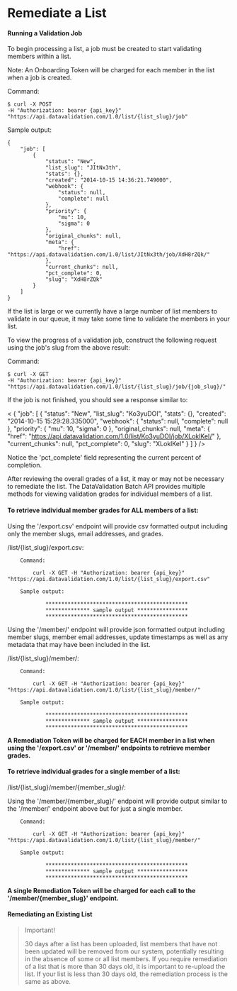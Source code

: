 Remediate a List
====================

#### Running a Validation Job 

To begin processing a list, a job must be created to start validating members within a list.

Note: An Onboarding Token will be charged for each member in the list when a job is created.

Command:

~~~~
$ curl -X POST
-H "Authorization: bearer {api_key}"
"https://api.datavalidation.com/1.0/list/{list_slug}/job"
~~~~

Sample output:

    {
        "job": [
            {
                "status": "New",
                "list_slug": "JItNx3th",
                "stats": {},
                "created": "2014-10-15 14:36:21.749000",
                "webhook": {
                    "status": null,
                    "complete": null
                },
                "priority": {
                    "mu": 10,
                    "sigma": 0
                },
                "original_chunks": null,
                "meta": {
                    "href": "https://api.datavalidation.com/1.0/list/JItNx3th/job/XdH8rZQk/"
                },
                "current_chunks": null,
                "pct_complete": 0,
                "slug": "XdH8rZQk"
            }
        ]
    }


If the list is large or we currently have a large number of list members to validate in our queue, it may take some time to validate the members in your list. 

To view the progress of a validation job, construct the following request using the job's slug from the above result:

Command:

    $ curl -X GET
    -H "Authorization: bearer {api_key}"
    "https://api.datavalidation.com/1.0/list/{list_slug}/job/{job_slug}/"


If the job is not finished, you should see a response similar to:

<    {
        "job": [
            {
                "status": "New",
                "list_slug": "Ko3yuDOI",
                "stats": {},
                "created": "2014-10-15 15:29:28.335000",
                "webhook": {
                    "status": null,
                    "complete": null
                },
                "priority": {
                    "mu": 10,
                    "sigma": 0
                },
                "original_chunks": null,
                "meta": {
                    "href": "https://api.datavalidation.com/1.0/list/Ko3yuDOI/job/XLoklKeI/"
                },
                "current_chunks": null,
                "pct_complete": 0,
                "slug": "XLoklKeI"
            }
        ]
    } />

Notice the 'pct_complete' field representing the current percent of completion.


After reviewing the overall grades of a list, it may or may not be necessary to remediate the list. The DataValidation Batch API provides multiple methods for viewing validation grades for individual members of a list.

#### To retrieve individual member grades for ALL members of a list:

Using the '/export.csv' endpoint will provide csv formatted output including only the member slugs, email addresses, and grades.

/list/{list_slug}/export.csv:
    
        Command:

            curl -X GET -H "Authorization: bearer {api_key}" "https://api.datavalidation.com/1.0/list/{list_slug}/export.csv"

        Sample output:

                *********************************************
                ************** sample output ****************
                *********************************************


Using the '/member/' endpoint will provide json formatted output including member slugs, member email addresses, update timestamps as well as any metadata that may have been included in the list.

/list/{list_slug}/member/:

        Command:

            curl -X GET -H "Authorization: bearer {api_key}" "https://api.datavalidation.com/1.0/list/{list_slug}/member/"

        Sample output:

                *********************************************
                ************** sample output ****************
                *********************************************

**A Remediation Token will be charged for EACH member in a list when using the '/export.csv' or '/member/' endpoints to retrieve member grades.**


#### To retrieve individual grades for a single member of a list:
    
/list/{list_slug}/member/{member_slug}/:

Using the '/member/{member_slug}/' endpoint will provide output similar to the '/member/' endpoint above but for just a single member.

        Command:

            curl -X GET -H "Authorization: bearer {api_key}" "https://api.datavalidation.com/1.0/list/{list_slug}/member/"

        Sample output:

                *********************************************
                ************** sample output ****************
                *********************************************

**A single Remediation Token will be charged for each call to the '/member/{member_slug}' endpoint.**


#### Remediating an Existing List 

>Important!
>   
>30 days after a list has been uploaded, list members that have not been updated will be removed from our system, potentially resulting in the absence of some or all list members. If you require remediation of a list that is more than 30 days old, it is important to re-upload the list. If your list is less than 30 days old, the remediation process is the same as above.

